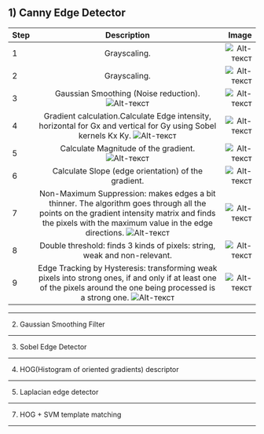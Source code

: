 ## 1) Canny Edge Detector
  | Step | Description | Image |
|----------------|:---------:|----------------:|
| 1 | Grayscaling. | ![Alt-текст](https://github.com/L0rd1k/WolrdAroundPython/blob/master/Images/Canny/Original.png "Original") |
| 2 | Grayscaling. | ![Alt-текст](https://github.com/L0rd1k/WolrdAroundPython/blob/master/Images/Temp_test/Canny_Grayscale.png "Grayscaled") |
| 3 | Gaussian Smoothing (Noise reduction). ![Alt-текст](https://github.com/L0rd1k/WolrdAroundPython/blob/master/Images/Canny/Gaussian%20filter%20kernel.png "Gaussian Smoothing")|  ![Alt-текст](https://github.com/L0rd1k/WolrdAroundPython/blob/master/Images/Temp_test/Canny_Smoothing.png "Smoothed") |
| 4 | Gradient calculation.Calculate Edge intensity, horizontal for Gx and vertical for Gy using Sobel kernels Kx Ky. ![Alt-текст](https://github.com/L0rd1k/WolrdAroundPython/blob/master/Images/Canny/Sobel%20Kernel.png "Sobel Kernel") |  ![Alt-текст](https://github.com/L0rd1k/WolrdAroundPython/blob/master/Images/Canny/Gradient%20Sobel.jpg "Smoothed") |
| 5 | Calculate Magnitude of the gradient. ![Alt-текст](https://github.com/L0rd1k/WolrdAroundPython/blob/master/Images/Canny/Magnitude.png "Magnitude")  | ![Alt-текст](https://github.com/L0rd1k/WolrdAroundPython/blob/master/Images/Canny/Gradient%20Magnitude.jpg "Smoothed")   |
| 6 | Calculate Slope (edge orientation) of the gradient. | ![Alt-текст](https://github.com/L0rd1k/WolrdAroundPython/blob/master/Images/Canny/Gradient%20Magnitude.jpg "Smoothed")  |
| 7 | Non-Maximum Suppression: makes edges a bit thinner. The algorithm goes through all the points on the gradient intensity matrix and finds the pixels with the maximum value in the edge directions.  ![Alt-текст](https://github.com/L0rd1k/WolrdAroundPython/blob/master/Images/Canny/non%20maximum%20suppression.png "Smoothed") | ![Alt-текст](https://github.com/L0rd1k/WolrdAroundPython/blob/master/Images/Canny/suppressed.jpg "Smoothed")  |
| 8 | Double threshold: finds 3 kinds of pixels: string, weak and non-relevant.|  ![Alt-текст](https://github.com/L0rd1k/WolrdAroundPython/blob/master/Images/Canny/temp.jpg "Smoothed")|
| 9 | Edge Tracking by Hysteresis: transforming weak pixels into strong ones, if and only if at least one of the pixels around the one being processed is a strong one. ![Alt-текст](https://github.com/L0rd1k/WolrdAroundPython/blob/master/Images/Canny/Hysteresis.png "Smoothed") | ![Alt-текст](https://github.com/L0rd1k/WolrdAroundPython/blob/master/Images/Canny/canny_result.jpg "Smoothed")  |
____
2) Gaussian Smoothing Filter
____
3) Sobel Edge Detector
____
4) HOG(Histogram of oriented gradients) descriptor
____
5) Laplacian edge detector
____
7) HOG + SVM template matching
____
